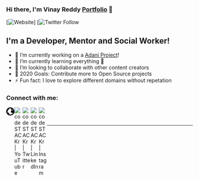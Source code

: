 


### Hi there, I'm Vinay Reddy [Portfolio][website] 👋

[![Website](https://vinayreddy8579.wixsite.com/resume)]
[![Twitter Follow](https://twitter.com/vinayreddy8579)

## I'm a Developer, Mentor and Social Worker!

- 🔭 I’m currently working on a [Adani Project][website]!
- 🌱 I’m currently learning everything 🤣
- 👯 I’m looking to collaborate with other content creators
- 🥅 2020 Goals: Contribute more to Open Source projects
- ⚡ Fun fact: I love to explore different domains without repetation


### Connect with me:

[<img align="left" alt="Website" width="22px" src="https://raw.githubusercontent.com/iconic/open-iconic/master/svg/globe.svg" />][website]
[<img align="left" alt="codeSTACKr | YouTube" width="22px" src="https://cdn.jsdelivr.net/npm/simple-icons@v3/icons/youtube.svg" />][youtube]
[<img align="left" alt="codeSTACKr | Twitter" width="22px" src="https://cdn.jsdelivr.net/npm/simple-icons@v3/icons/twitter.svg" />][twitter]
[<img align="left" alt="codeSTACKr | LinkedIn" width="22px" src="https://cdn.jsdelivr.net/npm/simple-icons@v3/icons/linkedin.svg" />][linkedin]
[<img align="left" alt="codeSTACKr | Instagram" width="22px" src="https://cdn.jsdelivr.net/npm/simple-icons@v3/icons/instagram.svg" />][instagram]

<br />

<br />

----

[website]: https://vinayreddy8579.wixsite.com/resume
[twitter]: https://twitter.com/vinayreddy8579
[youtube]: https://www.youtube.com/channel/UCPVjJCB1qOoEu4946nDqbWw/videos?view_as=subscriber
[instagram]: https://www.instagram.com/vinay_kandula/
[linkedin]: https://www.linkedin.com/in/vinayreddy8579/

